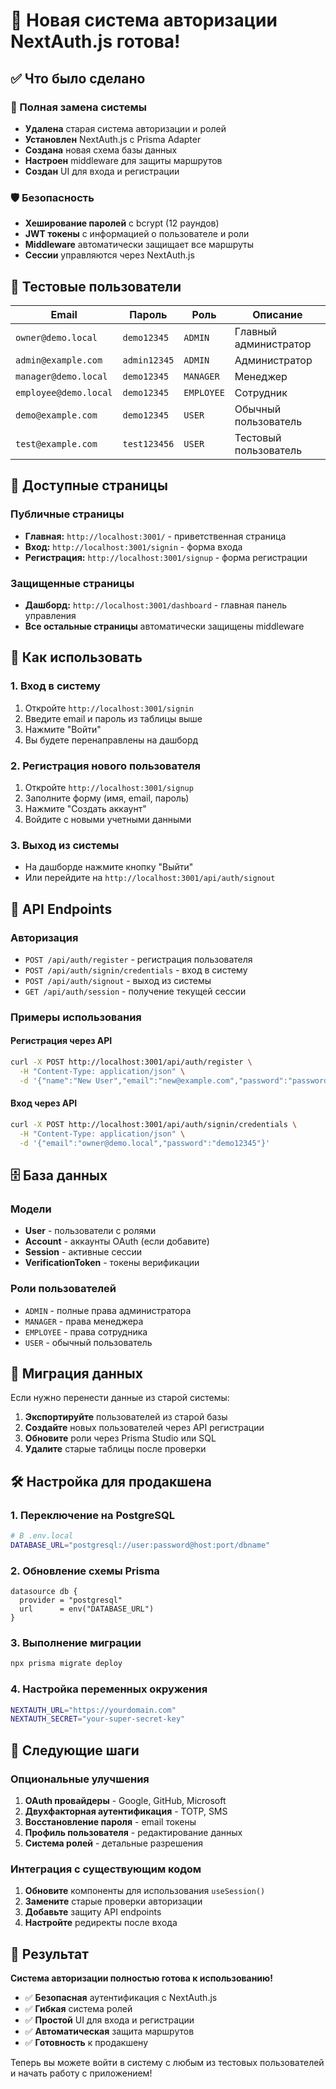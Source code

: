 # 🎉 Новая система авторизации NextAuth.js готова!

## ✅ Что было сделано

### 🔄 Полная замена системы
- **Удалена** старая система авторизации и ролей
- **Установлен** NextAuth.js с Prisma Adapter
- **Создана** новая схема базы данных
- **Настроен** middleware для защиты маршрутов
- **Создан** UI для входа и регистрации

### 🛡️ Безопасность
- **Хеширование паролей** с bcrypt (12 раундов)
- **JWT токены** с информацией о пользователе и роли
- **Middleware** автоматически защищает все маршруты
- **Сессии** управляются через NextAuth.js

## 👥 Тестовые пользователи

| Email | Пароль | Роль | Описание |
|-------|--------|------|----------|
| `owner@demo.local` | `demo12345` | `ADMIN` | Главный администратор |
| `admin@example.com` | `admin12345` | `ADMIN` | Администратор |
| `manager@demo.local` | `demo12345` | `MANAGER` | Менеджер |
| `employee@demo.local` | `demo12345` | `EMPLOYEE` | Сотрудник |
| `demo@example.com` | `demo12345` | `USER` | Обычный пользователь |
| `test@example.com` | `test123456` | `USER` | Тестовый пользователь |

## 🔗 Доступные страницы

### Публичные страницы
- **Главная:** `http://localhost:3001/` - приветственная страница
- **Вход:** `http://localhost:3001/signin` - форма входа
- **Регистрация:** `http://localhost:3001/signup` - форма регистрации

### Защищенные страницы
- **Дашборд:** `http://localhost:3001/dashboard` - главная панель управления
- **Все остальные страницы** автоматически защищены middleware

## 🚀 Как использовать

### 1. Вход в систему
1. Откройте `http://localhost:3001/signin`
2. Введите email и пароль из таблицы выше
3. Нажмите "Войти"
4. Вы будете перенаправлены на дашборд

### 2. Регистрация нового пользователя
1. Откройте `http://localhost:3001/signup`
2. Заполните форму (имя, email, пароль)
3. Нажмите "Создать аккаунт"
4. Войдите с новыми учетными данными

### 3. Выход из системы
- На дашборде нажмите кнопку "Выйти"
- Или перейдите на `http://localhost:3001/api/auth/signout`

## 🔧 API Endpoints

### Авторизация
- `POST /api/auth/register` - регистрация пользователя
- `POST /api/auth/signin/credentials` - вход в систему
- `POST /api/auth/signout` - выход из системы
- `GET /api/auth/session` - получение текущей сессии

### Примеры использования

#### Регистрация через API
```bash
curl -X POST http://localhost:3001/api/auth/register \
  -H "Content-Type: application/json" \
  -d '{"name":"New User","email":"new@example.com","password":"password123"}'
```

#### Вход через API
```bash
curl -X POST http://localhost:3001/api/auth/signin/credentials \
  -H "Content-Type: application/json" \
  -d '{"email":"owner@demo.local","password":"demo12345"}'
```

## 🗄️ База данных

### Модели
- **User** - пользователи с ролями
- **Account** - аккаунты OAuth (если добавите)
- **Session** - активные сессии
- **VerificationToken** - токены верификации

### Роли пользователей
- `ADMIN` - полные права администратора
- `MANAGER` - права менеджера
- `EMPLOYEE` - права сотрудника
- `USER` - обычный пользователь

## 🔄 Миграция данных

Если нужно перенести данные из старой системы:

1. **Экспортируйте** пользователей из старой базы
2. **Создайте** новых пользователей через API регистрации
3. **Обновите** роли через Prisma Studio или SQL
4. **Удалите** старые таблицы после проверки

## 🛠️ Настройка для продакшена

### 1. Переключение на PostgreSQL
```bash
# В .env.local
DATABASE_URL="postgresql://user:password@host:port/dbname"
```

### 2. Обновление схемы Prisma
```prisma
datasource db {
  provider = "postgresql"
  url      = env("DATABASE_URL")
}
```

### 3. Выполнение миграции
```bash
npx prisma migrate deploy
```

### 4. Настройка переменных окружения
```bash
NEXTAUTH_URL="https://yourdomain.com"
NEXTAUTH_SECRET="your-super-secret-key"
```

## 🎯 Следующие шаги

### Опциональные улучшения
1. **OAuth провайдеры** - Google, GitHub, Microsoft
2. **Двухфакторная аутентификация** - TOTP, SMS
3. **Восстановление пароля** - email токены
4. **Профиль пользователя** - редактирование данных
5. **Система ролей** - детальные разрешения

### Интеграция с существующим кодом
1. **Обновите** компоненты для использования `useSession()`
2. **Замените** старые проверки авторизации
3. **Добавьте** защиту API endpoints
4. **Настройте** редиректы после входа

## 🎉 Результат

**Система авторизации полностью готова к использованию!**

- ✅ **Безопасная** аутентификация с NextAuth.js
- ✅ **Гибкая** система ролей
- ✅ **Простой** UI для входа и регистрации
- ✅ **Автоматическая** защита маршрутов
- ✅ **Готовность** к продакшену

Теперь вы можете войти в систему с любым из тестовых пользователей и начать работу с приложением!
